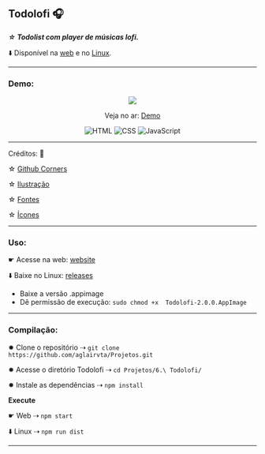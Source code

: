 ## Todolofi 🎧

***☆  Todolist com player de músicas lofi.***

⬇️ Disponível na [web](https://todolofi.netlify.app/) e no [Linux](https://github.com/aglairvta/Projetos/releases/tag/Todolofi).
***
### Demo:

<p align="center">
  <img src="/assets/demo/demo.gif"/>
</p>

<p align="center">
 Veja no ar: <a href="https://todolofi.netlify.app/" target="_blank">Demo</a>
</p>

<p align="center">
  <img src="https://img.shields.io/badge/HTML5-E34F26?style=for-the-badge&logo=html5&logoColor=white" alt="HTML">
   <img src="https://img.shields.io/badge/CSS3-1572B6?style=for-the-badge&logo=css3&logoColor=white" alt="CSS">
  <img src="https://img.shields.io/badge/JavaScript-F7DF1E?style=for-the-badge&logo=javascript&logoColor=black" alt="JavaScript">
</p>

***
Créditos: 🌟 

☆ [Github Corners](https://tholman.com/github-corners/)

☆ [Ilustração](https://blush.design/pt)

☆ [Fontes](https://fonts.google.com)

☆ [Ícones](https://iconsvg.xyz/)
***
### Uso:
☛ Acesse na web: [website](https://todolofi.netlify.app/)

⬇️ Baixe no Linux: [releases](https://github.com/aglairvta/Projetos/releases/tag/Todolofi) 

- Baixe a versão .appimage
- Dê permissão de execução: ```sudo chmod +x 
Todolofi-2.0.0.AppImage ```  
***
### Compilação:
✹ Clone o repositório ⇢ ```git clone https://github.com/aglairvta/Projetos.git```

✹ Acesse o diretório Todolofi ⇢ ```cd Projetos/6.\ Todolofi/```

✹ Instale as dependências ⇢ ```npm install```

**Execute**

☛ Web ⇢ ```npm start```

⬇️ Linux ⇢ ```npm run dist```
***
